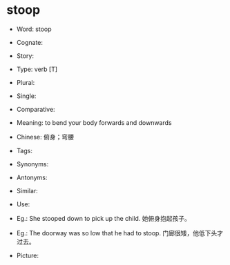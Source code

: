 # stoop

- Word: stoop
- Cognate: 
- Story: 

- Type: verb [T]
- Plural: 
- Single: 
- Comparative: 
- Meaning: to bend your body forwards and downwards
- Chinese: 俯身；弯腰
- Tags: 
- Synonyms: 
- Antonyms: 
- Similar: 
- Use: 
- Eg.: She stooped down to pick up the child. 她俯身抱起孩子。
- Eg.: The doorway was so low that he had to stoop. 门廊很矮，他低下头才过去。
- Picture: 

